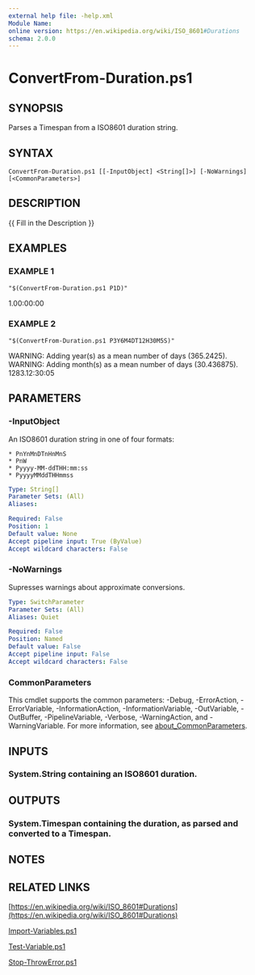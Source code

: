 ```yaml
---
external help file: -help.xml
Module Name:
online version: https://en.wikipedia.org/wiki/ISO_8601#Durations
schema: 2.0.0
---
```


# ConvertFrom-Duration.ps1

## SYNOPSIS
Parses a Timespan from a ISO8601 duration string.

## SYNTAX

```
ConvertFrom-Duration.ps1 [[-InputObject] <String[]>] [-NoWarnings] [<CommonParameters>]
```

## DESCRIPTION
{{ Fill in the Description }}

## EXAMPLES

### EXAMPLE 1
```
"$(ConvertFrom-Duration.ps1 P1D)"
```

1.00:00:00

### EXAMPLE 2
```
"$(ConvertFrom-Duration.ps1 P3Y6M4DT12H30M5S)"
```

WARNING: Adding year(s) as a mean number of days (365.2425).
WARNING: Adding month(s) as a mean number of days (30.436875).
1283.12:30:05

## PARAMETERS

### -InputObject
An ISO8601 duration string in one of four formats:

    * PnYnMnDTnHnMnS
    * PnW
    * Pyyyy-MM-ddTHH:mm:ss
    * PyyyyMMddTHHmmss

```yaml
Type: String[]
Parameter Sets: (All)
Aliases:

Required: False
Position: 1
Default value: None
Accept pipeline input: True (ByValue)
Accept wildcard characters: False
```

### -NoWarnings
Supresses warnings about approximate conversions.

```yaml
Type: SwitchParameter
Parameter Sets: (All)
Aliases: Quiet

Required: False
Position: Named
Default value: False
Accept pipeline input: False
Accept wildcard characters: False
```

### CommonParameters
This cmdlet supports the common parameters: -Debug, -ErrorAction, -ErrorVariable, -InformationAction, -InformationVariable, -OutVariable, -OutBuffer, -PipelineVariable, -Verbose, -WarningAction, and -WarningVariable. For more information, see [about_CommonParameters](http://go.microsoft.com/fwlink/?LinkID=113216).

## INPUTS

### System.String containing an ISO8601 duration.
## OUTPUTS

### System.Timespan containing the duration, as parsed and converted to a Timespan.
## NOTES

## RELATED LINKS

[https://en.wikipedia.org/wiki/ISO_8601#Durations](https://en.wikipedia.org/wiki/ISO_8601#Durations)

[Import-Variables.ps1]()

[Test-Variable.ps1]()

[Stop-ThrowError.ps1]()

